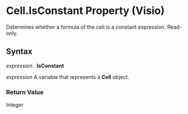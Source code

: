 
# Cell.IsConstant Property (Visio)

Determines whether a formula of the cell is a constant expression. Read-only.


## Syntax

 _expression_ . **IsConstant**

 _expression_ A variable that represents a **Cell** object.


### Return Value

Integer

